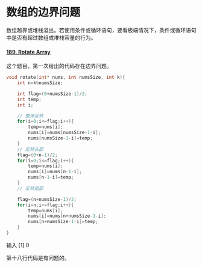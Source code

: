 # 数组的边界问题

数组越界或堆栈溢出。若使用条件或循环语句，要看极端情况下，条件或循环语句中是否有超过数组或堆栈容量的行为。

#### [189. Rotate Array](https://leetcode-cn.com/problems/rotate-array/)

这个题目，第一次给出的代码存在边界问题。

```c
void rotate(int* nums, int numsSize, int k){
    int n=k%numsSize;

    int flag=(0+numsSize-1)/2;
    int temp;
    int i;

    // 整体反转
    for(i=0;i<=flag;i++){
        temp=nums[i];
        nums[i]=nums[numsSize-1-i];
        nums[numsSize-1-i]=temp;
    }
    // 反转头部
    flag=(0+n-1)/2;
    for(i=0;i<=flag;i++){
        temp=nums[i];
        nums[i]=nums[n-1-i];
        nums[n-1-i]=temp;
    }
    // 反转尾部 

    flag=(n+numsSize-1)/2;
    for(i=n;i<=flag;i++){
        temp=nums[i];
        nums[i]=nums[n+numsSize-1-i];
        nums[n+numsSize-1-i]=temp;
    }
}
```

输入 [1] 0

第十八行代码是有问题的。

